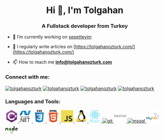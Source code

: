 <h1 align="center">Hi 👋, I'm Tolgahan</h1>
<h3 align="center">A Fullstack developer from Turkey</h3>

- 🔭 I’m currently working on [sepetteyim](https://sepetteyim.com/)

- 📝 I regularly write articles on [https://tolgahanozturk.com/](https://tolgahanozturk.com/)

- 📫 How to reach me **info@tolgahanozturk.com**

<h3 align="left">Connect with me:</h3>
<p align="left">  
<a href="https://codepen.io/tolgahanozturk" target="blank"><img align="center" src="https://cdn.jsdelivr.net/npm/simple-icons@3.0.1/icons/codepen.svg" alt="tolgahanozturk" height="30" width="40" /></a>
<a href="https://twitter.com/tolgahanozturk" target="blank"><img align="center" src="https://cdn.jsdelivr.net/npm/simple-icons@3.0.1/icons/twitter.svg" alt="tolgahanozturk" height="30" width="40" /></a>
<a href="https://linkedin.com/in/tolgahanozturk" target="blank"><img align="center" src="https://cdn.jsdelivr.net/npm/simple-icons@3.0.1/icons/linkedin.svg" alt="tolgahanozturk" height="30" width="40" /></a>
<a href="https://instagram.com/tolgahannnozturkkk" target="blank"><img align="center" src="https://cdn.jsdelivr.net/npm/simple-icons@3.0.1/icons/instagram.svg" alt="tolgahanozturk" height="30" width="40" /></a>
</p>

<h3 align="left">Languages and Tools:</h3>
<p align="left"> 
  <a href="https://www.w3schools.com/cs/" target="_blank"> 
    <img src="https://raw.githubusercontent.com/devicons/devicon/master/icons/csharp/csharp-original.svg" alt="csharp" width="40" height="40"/>
  </a> 
    <a href="https://dotnet.microsoft.com/" target="_blank"> <img src="https://raw.githubusercontent.com/devicons/devicon/master/icons/dot-net/dot-net-original-wordmark.svg" alt="dotnet" width="40" height="40"/> 
  </a> 
  <a href="https://www.w3schools.com/css/" target="_blank">
    <img src="https://raw.githubusercontent.com/devicons/devicon/master/icons/css3/css3-original-wordmark.svg" alt="css3" width="40" height="40"/> </a> 
  <a href="https://www.w3.org/html/" target="_blank"> <img src="https://raw.githubusercontent.com/devicons/devicon/master/icons/html5/html5-original-wordmark.svg" alt="html5" width="40" height="40"/> </a>
  <a href="https://developer.mozilla.org/en-US/docs/Web/JavaScript" target="_blank"> <img src="https://raw.githubusercontent.com/devicons/devicon/master/icons/javascript/javascript-original.svg" alt="javascript" width="40" height="40"/> </a>  <a href="https://www.linux.org/" target="_blank"> <img src="https://raw.githubusercontent.com/devicons/devicon/master/icons/linux/linux-original.svg" alt="linux" width="40" height="40"/> </a>
  <a href="https://reactjs.org/" target="_blank"> <img src="https://raw.githubusercontent.com/devicons/devicon/master/icons/react/react-original-wordmark.svg" alt="react" width="40" height="40"/> </a>
  <a href="https://git-scm.com/" target="_blank"> <img src="https://www.vectorlogo.zone/logos/git-scm/git-scm-icon.svg" alt="git" width="40" height="40"/> </a>

  <a href="https://expressjs.com" target="_blank"> 
    <img src="https://raw.githubusercontent.com/devicons/devicon/master/icons/express/express-original-wordmark.svg" alt="express" width="40" height="40"/> 
  </a> 
  <a href="https://www.microsoft.com/en-us/sql-server" target="_blank"> <img src="https://cdn.worldvectorlogo.com/logos/microsoft-sql-server.svg" alt="mssql" width="40" height="40"/> </a> <a href="https://www.mysql.com/" target="_blank"> <img src="https://raw.githubusercontent.com/devicons/devicon/master/icons/mysql/mysql-original-wordmark.svg" alt="mysql" width="40" height="40"/> </a> <a href="https://nodejs.org" target="_blank"> <img src="https://raw.githubusercontent.com/devicons/devicon/master/icons/nodejs/nodejs-original-wordmark.svg" alt="nodejs" width="40" height="40"/> </a></p>
